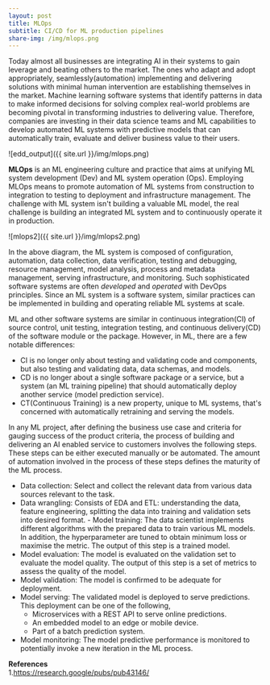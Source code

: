 ```yaml
---
layout: post
title: MLOps
subtitle: CI/CD for ML production pipelines 
share-img: /img/mlops.png
---
```


Today almost all businesses are integrating AI in their systems to gain leverage and beating others to the market. The ones who adapt and adopt appropriately, seamlessly(automation) implementing and delivering solutions with minimal human intervention are establishing themselves in the market. Machine learning software systems that identify patterns in data to make informed decisions for solving complex real-world problems are becoming pivotal in transforming industries to delivering value. Therefore, companies are investing in their data science teams and ML capabilities to develop automated ML systems with predictive models that can automatically train, evaluate and deliver business value to their users.  

![edd_output]({{ site.url }}/img/mlops.png)

**MLOps** is an ML engineering culture and practice that aims at unifying ML system development (Dev) and ML system operation (Ops). Employing MLOps means to promote automation of ML systems from construction to integration to testing to deployment and infrastructure management. The challenge with ML system isn't building a valuable ML model, the real challenge is building an integrated ML system and to continuously operate it in production.  

![mlops2]({{ site.url }}/img/mlops2.png)

In the above diagram, the ML system is composed of configuration, automation, data collection, data verification, testing and debugging, resource management, model analysis, process and metadata management, serving infrastructure, and monitoring. Such sophisticated software systems are often *developed* and *operated* with DevOps principles. Since an ML system is a software system, similar practices can be implemented in building and operating reliable ML systems at scale.  

ML and other software systems are similar in continuous integration(CI) of source control, unit testing, integration testing, and continuous delivery(CD) of the software module or the package. However, in ML, there are a few notable differences:  
- CI is no longer only about testing and validating code and components, but also testing and validating data, data schemas, and models.  
- CD is no longer about a single software package or a service, but a system (an ML training pipeline) that should automatically deploy another service (model prediction service).  
- CT(Continuous Training) is a new property, unique to ML systems, that's concerned with automatically retraining and serving the models.  

In any ML project, after defining the business use case and criteria for gauging success of the product criteria, the process of building and delivering an AI enabled service to customers involves the following steps. These steps can be either executed manually or be automated. The amount of automation involved in the process of these steps defines the maturity of the ML process.  
- Data collection: Select and collect the relevant data from various data sources relevant to the task.  
- Data wrangling: Consists of EDA and ETL: understanding the data, feature engineering, splitting the data into training and validation sets into desired format.  - Model training: The data scientist implements different algorithms with the prepared data to train various ML models. In addition, the hyperparameter are tuned to obtain minimum loss or maximise the metric. The output of this step is a trained model.  
- Model evaluation: The model is evaluated on the validation set to evaluate the model quality. The output of this step is a set of metrics to assess the quality of the model.
- Model validation: The model is confirmed to be adequate for deployment.  
- Model serving: The validated model is deployed to serve predictions. This deployment can be one of the following,  
  - Microservices with a REST API to serve online predictions.  
  - An embedded model to an edge or mobile device.  
  - Part of a batch prediction system.  
- Model monitoring: The model predictive performance is monitored to potentially invoke a new iteration in the ML process.  




**References**  
1.https://research.google/pubs/pub43146/
